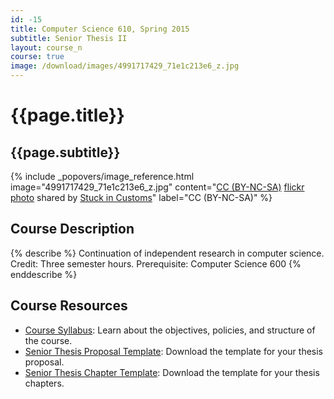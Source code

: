 ```yaml
---
id: -15
title: Computer Science 610, Spring 2015
subtitle: Senior Thesis II
layout: course_n
course: true
image: /download/images/4991717429_71e1c213e6_z.jpg
---
```


# {{page.title}}
## {{page.subtitle}}

<!-- Include header image -->
{% include _popovers/image_reference.html image="4991717429_71e1c213e6_z.jpg" content="<a href='http://creativecommons.org/licenses/by-nc-sa/2.0/'>CC (BY-NC-SA)</a> <a title='The Wormhole' href='http://flickr.com/photos/stuckincustoms/4991717429'>flickr photo</a> shared by <a href='http://flickr.com/people/stuckincustoms'>Stuck in Customs</a>" label="CC (BY-NC-SA)" %}

## Course Description

{% describe %}
Continuation of independent research in computer science. Credit: Three semester hours. Prerequisite: Computer Science 600
{% enddescribe %}

## Course Resources

<ul class="fa-ul">

<li><i class="fa-li fa fa-arrow-right"></i><a href="{{site.baseurl}}teaching/cs610S2015/provide/syllabus/cs600601Spring2015-syllabus.pdf"
class="major">Course Syllabus</a>: Learn about the objectives, policies, and structure of the course.

<li><i class="fa-li fa fa-arrow-right"></i><a href="{{site.baseurl}}teaching/cs610S2015/provide/template/senior_thesis_proposal_template.zip"
class="major">Senior Thesis Proposal Template</a>: Download the template for your thesis proposal.

<li><i class="fa-li fa fa-arrow-right"></i><a href="{{site.baseurl}}teaching/cs610S2015/provide/template/AllegThesis.zip"
class="major">Senior Thesis Chapter Template</a>: Download the template for your thesis chapters.

</ul>
